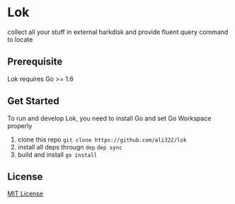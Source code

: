 # Lok

collect all your stuff in external harkdisk and provide fluent query command to locate

## Prerequisite

Lok requires Go >= 1.6 

## Get Started

To run and develop Lok, you need to install Go and set Go Workspace properly

1. clone this repo
`git clone https://github.com/ali322/lok`
2. install all deps througn `dep`
`dep sync`
3. build and install
`go install`

## License

[MIT License](http://en.wikipedia.org/wiki/MIT_License)